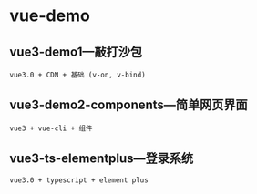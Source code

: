 # vue-demo

## vue3-demo1—敲打沙包

```
vue3.0 + CDN + 基础 (v-on, v-bind)
```



## vue3-demo2-components—简单网页界面

```
vue3 + vue-cli + 组件
```



## vue3-ts-elementplus—登录系统

```
vue3.0 + typescript + element plus
```

